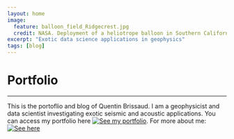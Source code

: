 ```yaml
---
layout: home
image:
  feature: balloon_field_Ridgecrest.jpg
  credit: NASA. Deployment of a heliotrope balloon in Southern California after the 2019 Ridgecrest earthquake.
excerpt: "Exotic data science applications in geophysics"
tags: [blog]
---
```


# Portfolio
---
This is the portoflio and blog of Quentin Brissaud. I am a geophysicist and data scientist investigating exotic seismic and acoustic applications. You can access my portfolio here [![See my portfolio](https://img.shields.io/badge/See%20my%20portfolio-DF3B17)](https://quentinbrissaud.github.io/projects/). For more about me: [![See here](https://img.shields.io/badge/See%20here-F9A431)](https://quentinbrissaud.github.io/about/)